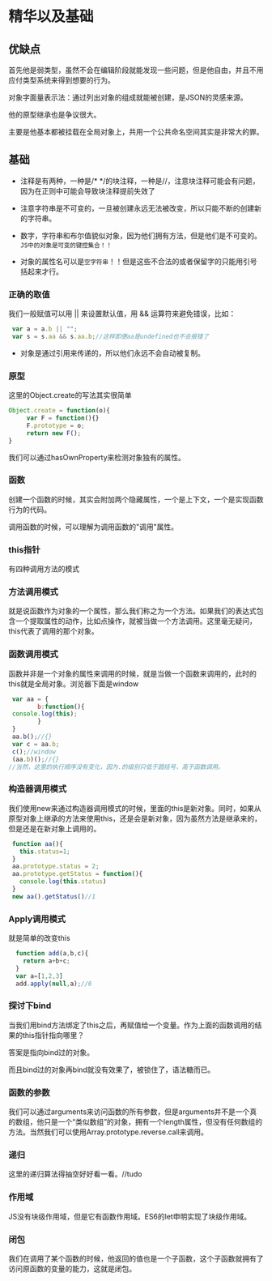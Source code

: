 # 精华以及基础
## 优缺点
首先他是弱类型，虽然不会在编辑阶段就能发现一些问题，但是他自由，并且不用应付类型系统来得到想要的行为。

对象字面量表示法：通过列出对象的组成就能被创建，是JSON的灵感来源。

他的原型继承也是争议很大。

主要是他基本都被挂载在全局对象上，共用一个公共命名空间其实是非常大的罪。

## 基础
 - 注释是有两种，一种是/* */的块注释，一种是//，注意块注释可能会有问题，因为在正则中可能会导致块注释提前失效了

 - 注意字符串是不可变的，一旦被创建永远无法被改变，所以只能不断的创建新的字符串。

 - 数字，字符串和布尔值貌似对象，因为他们拥有方法，但是他们是不可变的。`JS中的对象是可变的键控集合！！`

 - 对象的属性名可以是`空字符串`！！但是这些不合法的或者保留字的只能用引号括起来才行。

### 正确的取值
我们一般赋值可以用 || 来设置默认值，用 && 运算符来避免错误，比如：

```javascript
 var a = a.b || "";
 var s = s.aa && s.aa.b;//这样即便aa是undefined也不会报错了
```

 - 对象是通过引用来传递的，所以他们永远不会自动被复制。

### 原型
这里的Object.create的写法其实很简单

```javascript
Object.create = function(o){
     var F = function(){}
     F.prototype = o;
     return new F();
}
```

我们可以通过hasOwnProperty来检测对象独有的属性。

### 函数
创建一个函数的时候，其实会附加两个隐藏属性，一个是上下文，一个是实现函数行为的代码。

调用函数的时候，可以理解为调用函数的"调用"属性。

### this指针
有四种调用方法的模式

### 方法调用模式

就是说函数作为对象的一个属性，那么我们称之为一个方法。如果我们的表达式包含一个提取属性的动作，比如点操作，就被当做一个方法调用。这里毫无疑问，this代表了调用的那个对象。

### 函数调用模式

函数并非是一个对象的属性来调用的时候，就是当做一个函数来调用的，此时的this就是全局对象。浏览器下面是window

```javascript
 var aa = {
        b:function(){
 console.log(this);
        }
 }
 aa.b();//{}
 var c = aa.b;
 c();//window
 (aa.b)();//{}
//当然，这里的执行顺序没有变化，因为.的级别只低于圆括号，高于函数调用。
```

### 构造器调用模式
我们使用new来通过构造器调用模式的时候，里面的this是新对象。同时，如果从原型对象上继承的方法来使用this，还是会是新对象，因为虽然方法是继承来的，但是还是在新对象上调用的。

```javascript
 function aa(){
   this.status=1;
 }
 aa.prototype.status = 2;
 aa.prototype.getStatus = function(){
   console.log(this.status)
 }
 new aa().getStatus()//1
```

### Apply调用模式
就是简单的改变this
```javascript
  function add(a,b,c){
    return a+b+c;
  }
  var a=[1,2,3]
  add.apply(null,a);//6
```

### 探讨下bind
当我们用bind方法绑定了this之后，再赋值给一个变量。作为上面的函数调用的结果的this指针指向哪里？

答案是指向bind过的对象。

而且bind过的对象再bind就没有效果了，被锁住了，语法糖而已。

### 函数的参数
我们可以通过arguments来访问函数的所有参数，但是arguments并不是一个真的数组，他只是一个“类似数组”的对象，拥有一个length属性，但没有任何数组的方法。当然我们可以使用Array.prototype.reverse.call来调用。

### 递归
这里的递归算法得抽空好好看一看。//tudo

### 作用域
JS没有块级作用域，但是它有函数作用域。ES6的let申明实现了块级作用域。

### 闭包
我们在调用了某个函数的时候，他返回的值也是一个子函数，这个子函数就拥有了访问原函数的变量的能力，这就是闭包。
